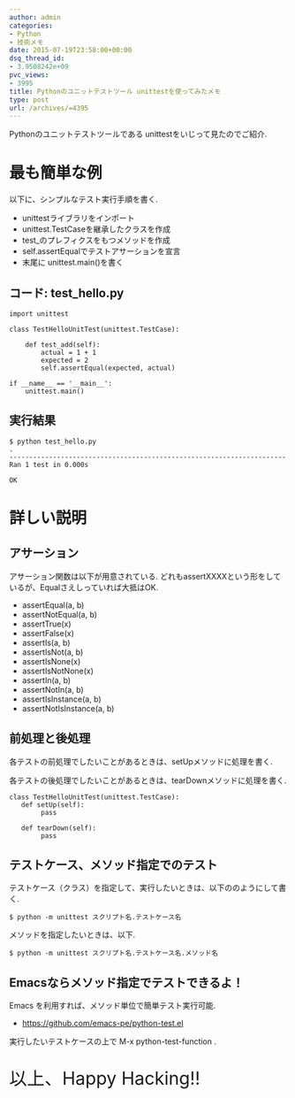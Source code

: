 ```yaml
---
author: admin
categories:
- Python
- 技術メモ
date: 2015-07-19T23:58:00+00:00
dsq_thread_id:
- 3.9508242e+09
pvc_views:
- 3995
title: Pythonのユニットテストツール unittestを使ってみたメモ
type: post
url: /archives/=4395
---
```


Pythonのユニットテストツールである unittestをいじって見たのでご紹介.

最も簡単な例
============

以下に、シンプルなテスト実行手順を書く.

-   unittestライブラリをインポート
-   unittest.TestCaseを継承したクラスを作成
-   test\_のプレフィクスをもつメソッドを作成
-   self.assertEqualでテストアサーションを宣言
-   末尾に unittest.main()を書く

コード: test\_hello.py
----------------------

``` {.python}
import unittest

class TestHelloUnitTest(unittest.TestCase):

    def test_add(self):
        actual = 1 + 1
        expected = 2
        self.assertEqual(expected, actual)

if __name__ == '__main__':
    unittest.main()
```

実行結果
--------

``` {.text}
$ python test_hello.py
.
----------------------------------------------------------------------
Ran 1 test in 0.000s

OK
```

詳しい説明
==========

アサーション
------------

アサーション関数は以下が用意されている.
どれもassertXXXXという形をしているが、Equalさえしっていれば大抵はOK.

-   assertEqual(a, b)
-   assertNotEqual(a, b)
-   assertTrue(x)
-   assertFalse(x)
-   assertIs(a, b)
-   assertIsNot(a, b)
-   assertIsNone(x)
-   assertIsNotNone(x)
-   assertIn(a, b)
-   assertNotIn(a, b)
-   assertIsInstance(a, b)
-   assertNotIsInstance(a, b)

前処理と後処理
--------------

各テストの前処理でしたいことがあるときは、setUpメソッドに処理を書く.

各テストの後処理でしたいことがあるときは、tearDownメソッドに処理を書く.

``` {.python}
class TestHelloUnitTest(unittest.TestCase):
   def setUp(self):
        pass

   def tearDown(self):
        pass
```

テストケース、メソッド指定でのテスト
------------------------------------

テストケース（クラス）を指定して、実行したいときは、以下ののようにして書く.

``` {.text}
$ python -m unittest スクリプト名.テストケース名
```

メソッドを指定したいときは、以下.

``` {.text}
$ python -m unittest スクリプト名.テストケース名.メソッド名
```

Emacsならメソッド指定でテストできるよ！
---------------------------------------

Emacs を利用すれば、メソッド単位で簡単テスト実行可能.

-   <https://github.com/emacs-pe/python-test.el>

実行したいテストケースの上で M-x python-test-function .

<p style="font-size:32px">以上、Happy Hacking!!</p>


